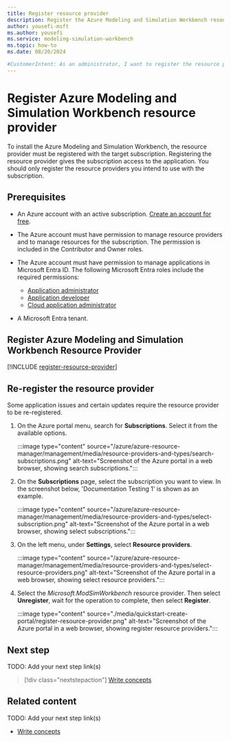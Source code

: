 ```yaml
---
title: Register resource provider
description: Register the Azure Modeling and Simulation Workbench resource provider
author: yousefi-msft
ms.author: yousefi
ms.service: modeling-simulation-workbench
ms.topic: how-to
ms.date: 08/20/2024

#CustomerIntent: As an administrator, I want to register the resource provider so I can install Azure Modeling and Simulation Workbench
---
```

# Register Azure Modeling and Simulation Workbench resource provider

To install the Azure Modeling and Simulation Workbench, the resource provider must be registered with the target subscription. Registering the resource provider gives the subscription access to the application.  You should only register the resource providers you intend to use with the subscription.

## Prerequisites

* An Azure account with an active subscription. [Create an account for free](https://azure.microsoft.com/free/?WT.mc_id=A261C142F).

* The Azure account must have permission to manage resource providers and to manage resources for the subscription. The permission is included in the Contributor and Owner roles.

* The Azure account must have permission to manage applications in Microsoft Entra ID. The following Microsoft Entra roles include the required permissions:
  * [Application administrator](/azure/active-directory/roles/permissions-reference#application-administrator)
  * [Application developer](/azure/active-directory/roles/permissions-reference#application-developer)
  * [Cloud application administrator](/azure/active-directory/roles/permissions-reference#cloud-application-administrator)

* A Microsoft Entra tenant.

## Register Azure Modeling and Simulation Workbench Resource Provider

[!INCLUDE [register-resource-provider](includes/register-resource-provider.md)]

## Re-register the resource provider

Some application issues and certain updates require the resource provider to be re-registered.

1. On the Azure portal menu, search for **Subscriptions**. Select it from the available options.

   :::image type="content" source="/azure/azure-resource-manager/management/media/resource-providers-and-types/search-subscriptions.png" alt-text="Screenshot of the Azure portal in a web browser, showing search subscriptions.":::

1. On the **Subscriptions** page, select the subscription you want to view. In the screenshot below, 'Documentation Testing 1' is shown as an example.

   :::image type="content" source="/azure/azure-resource-manager/management/media/resource-providers-and-types/select-subscription.png" alt-text="Screenshot of the Azure portal in a web browser, showing select subscriptions.":::

1. On the left menu, under **Settings**, select **Resource providers**.

   :::image type="content" source="/azure/azure-resource-manager/management/media/resource-providers-and-types/select-resource-providers.png" alt-text="Screenshot of the Azure portal in a web browser, showing select resource providers.":::

1. Select the *Microsoft.ModSimWorkbench* resource provider. Then select **Unregister**, wait for the operation to complete, then select **Register**.

   :::image type="content" source="./media/quickstart-create-portal/register-resource-provider.png" alt-text="Screenshot of the Azure portal in a web browser, showing register resource providers.":::

## Next step

TODO: Add your next step link(s)

> [!div class="nextstepaction"]
> [Write concepts](article-concept.md)

<!-- OR -->

## Related content

TODO: Add your next step link(s)

- [Write concepts](article-concept.md)
